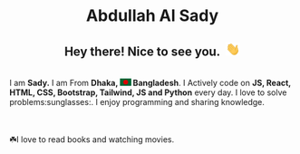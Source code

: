 <h1 align="center">Abdullah Al Sady</h1>

<h2 align="center">Hey there! Nice to see you.<img style="margin-left: 10px" src="images/hello.gif" width="25px"></h2>

<br>

<div style:text-align: center">I am <b>Sady.</b> I am From <b>Dhaka, <img style="display: inline" src="images/bangladesh.png" width="20px"> Bangladesh</b>. I Actively code on <b>JS, React, HTML, CSS, Bootstrap, Tailwind, JS and Python</b> every day. I love to solve problems:sunglasses:. I enjoy programming and sharing knowledge.</div>

<br/>
<br/>

:shamrock:I love to read books and watching movies.





  



